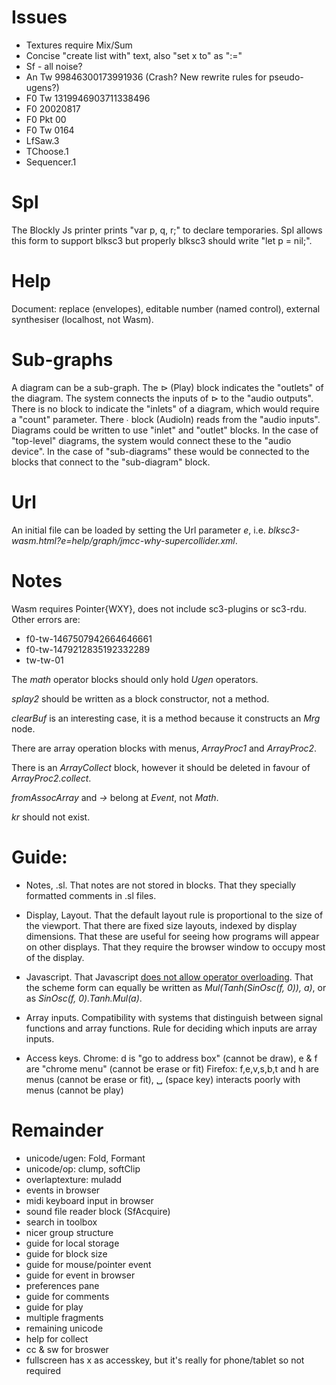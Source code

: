 # Issues

- Textures require Mix/Sum
- Concise "create list with" text, also "set x to" as ":="
- Sf - all noise?
- An Tw 99846300173991936 (Crash? New rewrite rules for pseudo-ugens?)
- F0 Tw 1319946903711338496
- F0 20020817
- F0 Pkt 00
- F0 Tw 0164
- LfSaw.3
- TChoose.1
- Sequencer.1

# Spl

The Blockly Js printer prints "var p, q, r;" to declare temporaries.
Spl allows this form to support blksc3 but properly blksc3 should write "let p = nil;".

# Help

Document:
replace (envelopes),
editable number (named control),
external synthesiser (localhost, not Wasm).

# Sub-graphs

A diagram can be a sub-graph.
The ⊳ (Play) block indicates the "outlets" of the diagram.
The system connects the inputs of ⊳ to the "audio outputs".
There is no block to indicate the "inlets" of a diagram, which would require a "count" parameter.
There ∙ block (AudioIn) reads from the "audio inputs".
Diagrams could be written to use "inlet" and "outlet" blocks.
In the case of "top-level" diagrams, the system would connect these to the "audio device".
In the case of "sub-diagrams" these would be connected to the blocks that connect to the "sub-diagram" block.

# Url

An initial file can be loaded by setting the Url parameter _e_,
i.e. _blksc3-wasm.html?e=help/graph/jmcc-why-supercollider.xml_.

# Notes

Wasm requires Pointer{WXY}, does not include sc3-plugins or sc3-rdu.
Other errors are:

- f0-tw-1467507942664646661
- f0-tw-1479212835192332289
- tw-tw-01

The _math_ operator blocks should only hold _Ugen_ operators.

_splay2_ should be written as a block constructor, not a method.

_clearBuf_ is an interesting case, it is a method because it constructs an _Mrg_ node.

There are array operation blocks with menus, _ArrayProc1_ and _ArrayProc2_.

There is an _ArrayCollect_ block, however it should be deleted in favour of _ArrayProc2.collect_.

_fromAssocArray_ and _->_ belong at _Event_, not _Math_.

_kr_ should not exist.

# Guide:

- Notes, .sl.
  That notes are not stored in blocks.
  That they specially formatted comments in .sl files.

- Display, Layout.
  That the default layout rule is proportional to the size of the viewport.
  That there are fixed size layouts,  indexed by display dimensions.
  That these are useful for seeing how programs will appear on other displays.
  That they require the browser window to occupy most of the display.

- Javascript.
  That Javascript [does not allow operator overloading](https://github.com/tc39/proposal-operator-overloading).
  That the scheme form can equally be written as _Mul(Tanh(SinOsc(f, 0)), a)_,
  or as _SinOsc(f, 0).Tanh.Mul(a)_.

- Array inputs.
  Compatibility with systems that distinguish between signal functions and array functions.
  Rule for deciding which inputs are array inputs.

- Access keys.
  Chrome: d is "go to address box" (cannot be draw), e & f are "chrome menu" (cannot be erase or fit)
  Firefox: f,e,v,s,b,t and h are menus (cannot be erase or fit), ␣ (space key) interacts poorly with menus (cannot be play)

# Remainder

- unicode/ugen: Fold, Formant
- unicode/op: clump, softClip
- overlaptexture: muladd
- events in browser
- midi keyboard input in browser
- sound file reader block (SfAcquire)
- search in toolbox
- nicer group structure
- guide for local storage
- guide for block size
- guide for mouse/pointer event
- guide for event in browser
- preferences pane
- guide for comments
- guide for play
- multiple fragments
- remaining unicode
- help for collect
- cc & sw for broswer
- fullscreen has x as accesskey, but it's really for phone/tablet so not required
